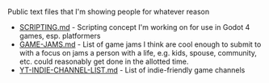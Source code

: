 Public text files that I'm showing people for whatever reason

* [SCRIPTING.md](SCRIPTING.md) - Scripting concept I'm working on for use in Godot 4 games, esp. platformers
* [GAME-JAMS.md](GAME-JAMS.md) - List of game jams I think are cool enough to submit to with a focus on jams a person with a life, e.g. kids, spouse, community, etc. could reasonably get done in the allotted time.
* [YT-INDIE-CHANNEL-LIST.md](YT-INDIE-CHANNEL-LIST.md) - List of indie-friendly game channels
  
